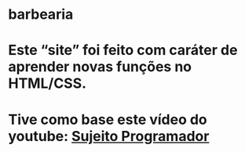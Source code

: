 # barbearia

# Este “site” foi feito com caráter de aprender novas funções no HTML/CSS.

# Tive como base este vídeo do youtube: [Sujeito Programador](https://www.youtube.com/watch?v=Fzc_dnqD-V0)

 
